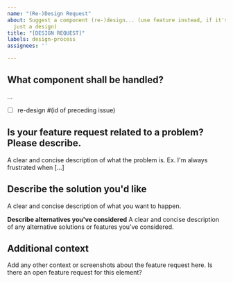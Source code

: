 ```yaml
---
name: "(Re-)Design Request"
about: Suggest a component (re-)design... (use feature instead, if it's more than
  just a design)
title: "[DESIGN REQUEST]"
labels: design-process
assignees: ''

---
```


## What component shall be handled?

...

- [ ] re-design #(id of preceding issue)

## Is your feature request related to a problem? Please describe.

A clear and concise description of what the problem is. Ex. I'm always frustrated when [...]

## Describe the solution you'd like

A clear and concise description of what you want to happen.

**Describe alternatives you've considered**
A clear and concise description of any alternative solutions or features you've considered.

## Additional context

Add any other context or screenshots about the feature request here.
Is there an open feature request for this element?
